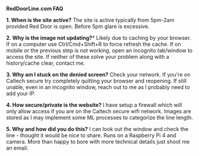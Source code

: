 **RedDoorLine.com FAQ**

**1. When is the site active?**
    The site is active typically from 5pm-2am provided Red Door is open. Before 5pm glare is excessive.

**2. Why is the image not updating?***
    Likely due to caching by your browser. If on a computer use Ctrl/Cmd+Shift+R to force refresh the cache.
    If on mobile or the previous step is not working, open an incognito tab/window to access the site.
    If neither of these solve your problem along with a history/cache clear, contact me.

**3. Why am I stuck on the denied screen?**
    Check your network. If you're on Caltech secure try completely quitting your browser and reopening.
    If still unable, even in an incognito window, reach out to me as I probably need to add your IP.

**4. How secure/private is the website?**
    I have setup a firewall which will only allow access if you are on the Caltech secure wifi network.
    Images are stored as I may implement some ML processes to categorize the line length.

**5. Why and how did you do this?**
    I can look out the window and check the line - thought it would be nice to share.
    Runs on a Raspberry Pi 4 and camera. More than happy to bore with more technical details just shoot me an email.
